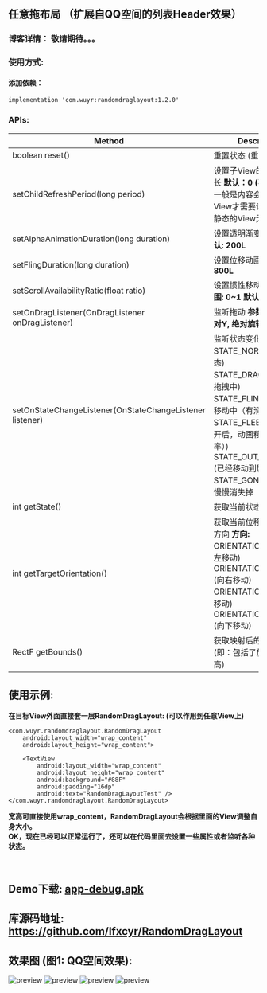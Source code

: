 ## 任意拖布局 （扩展自QQ空间的列表Header效果）
### 博客详情： 敬请期待。。。

### 使用方式:
#### 添加依赖：
```
implementation 'com.wuyr:randomdraglayout:1.2.0'
```

### APIs:
|Method|Description|
|------|-----------|
|boolean reset()|重置状态 (重新初始化)|
|setChildRefreshPeriod(long period)|设置子View的重绘间隔时长 **默认：0 (不重绘)**<br/>一般是内容会不断更新的View才需要设置此参数，<br/>静态的View无需设置|
|setAlphaAnimationDuration(long duration)|设置透明渐变动画时长 **默认: 200L**|
|setFlingDuration(long duration)|设置位移动画时长 **默认: 800L**|
|setScrollAvailabilityRatio(float ratio)|设置惯性移动的利用率 **范围: 0~1 默认: 0.8F**|
|setOnDragListener(OnDragListener onDragListener)|监听拖动 **参数: 绝对X, 绝对Y, 绝对旋转角度**|
|setOnStateChangeListener(OnStateChangeListener listener)|监听状态变化 **状态:**<br/>STATE_NORMAL (普通状态)<br/>STATE_DRAGGING (正在拖拽中)<br/>STATE_FLINGING (惯性移动中（有滑动速率）)<br/>STATE_FLEEING (手指松开后，动画移动中（无速率）)<br/>STATE_OUT_OF_SCREEN (已经移动到屏幕外面)<br/>STATE_GONE (在屏幕内慢慢消失掉（透明渐变）)|
|int getState()|获取当前状态 **状态: 见上**|
|int getTargetOrientation()|获取当前位移动画前进的方向 **方向:**<br/>ORIENTATION_LEFT (向左移动)<br/>ORIENTATION_RIGHT (向右移动)<br/>ORIENTATION_TOP (向上移动)<br/>ORIENTATION_BOTTOM (向下移动)|
|RectF getBounds()|获取映射后的Bitmap边界 (即：包括了旋转之后的宽高)|

## 使用示例:
**在目标View外面直接套一层RandomDragLayout: (可以作用到任意View上)**

```
<com.wuyr.randomdraglayout.RandomDragLayout
    android:layout_width="wrap_content"
    android:layout_height="wrap_content">

    <TextView
        android:layout_width="wrap_content"
        android:layout_height="wrap_content"
        android:background="#88F"
        android:padding="16dp"
        android:text="RandomDragLayoutTest" />
</com.wuyr.randomdraglayout.RandomDragLayout>
```

**宽高可直接使用wrap_content，RandomDragLayout会根据里面的View调整自身大小。**<br/>**OK，现在已经可以正常运行了，还可以在代码里面去设置一些属性或者监听各种状态。**

<br/>

## Demo下载: [app-debug.apk](https://github.com/wuyr/RandomDragLayout/raw/master/app-debug.apk)
## 库源码地址: https://github.com/Ifxcyr/RandomDragLayout
## 效果图 (图1: QQ空间效果):
![preview](https://github.com/wuyr/RandomDragLayout/raw/master/previews/preview.gif) ![preview](https://github.com/wuyr/RandomDragLayout/raw/master/previews/preview2.gif)
![preview](https://github.com/wuyr/RandomDragLayout/raw/master/previews/preview3.gif) ![preview](https://github.com/wuyr/RandomDragLayout/raw/master/previews/preview4.gif)
